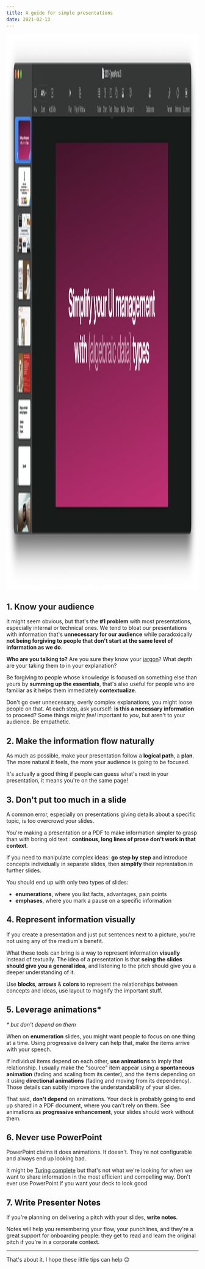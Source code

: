 ```yaml
---
title: A guide for simple presentations
date: 2021-02-13
---
```


<img src="/public/assets/images/keynote.png" alt="Keynote screenshot" width="2904" height="1456" />

## 1. Know your audience

It might seem obvious, but that's the **#1 problem** with most presentations, especially internal or technical ones. We tend to bloat our presentations with information that's **unnecessary for our audience** while paradoxically **not being forgiving to people that don't start at the same level of information as we do**.

**Who are you talking to?** Are you sure they know your [jargon](/blog/2021-01-14-industry-dialects/)? What depth are your taking them to in your explanation?

Be forgiving to people whose knowledge is focused on something else than yours by **summing up the essentials**, that's also useful for people who are familiar as it helps them immediately **contextualize**.

Don't go over unnecessary, overly complex explanations, you might loose people on that. At each step, ask yourself: **is this a necessary information** to proceed? Some things might _feel_ important to _you_, but aren't to your audience. Be empathetic.

## 2. Make the information flow naturally

As much as possible, make your presentation follow a **logical path**, a **plan**. The more natural it feels, the more your audience is going to be focused.

It's actually a good thing if people can guess what's next in your presentation, it means you're on the same page!

## 3. Don't put too much in a slide

A common error, especially on presentations giving details about a specific topic, is too overcrowd your slides.

You're making a presentation or a PDF to make information simpler to grasp than with boring old text : **continous, long lines of prose don't work in that context**.

If you need to manipulate complex ideas: **go step by step** and introduce concepts individually in separate slides, then **simplify** their reprentation in further slides.

You should end up with only two types of slides:

- **enumerations**, where you list facts, advantages, pain points
- **emphases**, where you mark a pause on a specific information

## 4. Represent information visually

If you create a presentation and just put sentences next to a picture, you're not using any of the medium's benefit.

What these tools can bring is a way to represent information **visually** instead of textually. The idea of a presentation is that **seing the slides should give you a general idea**, and listening to the pitch should give you a deeper understanding of it.

Use **blocks**, **arrows** & **colors** to represent the relationships between concepts and ideas, use layout to magnify the important stuff.

## 5. Leverage animations\*

_\* but don't depend on them_

When on **enumeration** slides, you might want people to focus on one thing at a time. Using progressive delivery can help that, make the items arrive with your speech.

If individual items depend on each other, **use animations** to imply that relationship. I usually make the "source" item appear using a **spontaneous animation** (fading and scaling from its center), and the items depending on it using **directional animations** (fading and moving from its dependency). Those details can subtly improve the understandability of your slides.

That said, **don't depend** on animations. Your deck is probably going to end up shared in a PDF document, where you can't rely on them. See animations as **progressive enhancement**, your slides should work without them.

## 6. Never use PowerPoint

PowerPoint claims it does animations. It doesn't. They're not configurable and always end up looking bad.

It might be [Turing complete](https://www.youtube.com/watch?v=uNjxe8ShM-8) but that's not what we're looking for when we want to share information in the most efficient and compelling way. Don't ever use PowerPoint if you want your deck to look good

## 7. Write Presenter Notes

If you're planning on delivering a pitch with your slides, **write notes**.

Notes will help you remembering your flow, your punchlines, and they're a great support for onboarding people: they get to read and learn the original pitch if you're in a corporate context.

---

That's about it. I hope these little tips can help 😊
